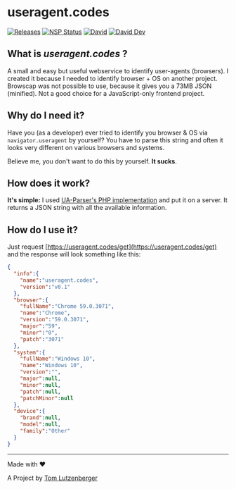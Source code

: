 
# useragent.codes

[![Releases](https://img.shields.io/github/release/tomlutzenberger/useragent/all.svg)](https://github.com/tomlutzenberger/useragent/releases)
[![NSP Status](https://nodesecurity.io/orgs/tomlutzenberger/projects/fca7e226-450f-4807-a43b-da1a77afec4d/badge)](https://nodesecurity.io/orgs/tomlutzenberger/projects/fca7e226-450f-4807-a43b-da1a77afec4d)
[![David](https://img.shields.io/david/tomlutzenberger/useragent.svg)]()
[![David Dev](https://img.shields.io/david/dev/tomlutzenberger/useragent.svg?label=devDep)]()

## What is _useragent.codes_ ?

A small and easy but useful webservice to identify user-agents (browsers). I created it because I needed to identify browser + OS on another project. Browscap was not possible to use, because it gives you a 73MB JSON (minified). Not a good choice for a JavaScript-only frontend project.


## Why do I need it?

Have you (as a developer) ever tried to identify you browser & OS via `navigator.useragent` by yourself?
You have to parse this string and often it looks very different on various browsers and systems.

Believe me, you don't want to do this by yourself. **It sucks**.


## How does it work?

**It's simple:**
I used [UA-Parser's PHP implementation](https://github.com/ua-parser/uap-php) and put it on a server. It returns a JSON string with all the available information.


## How do I use it?

Just request [https://useragent.codes/get](https://useragent.codes/get) and the response will look something like this:

```json
{
  "info":{
    "name":"useragent.codes",
    "version":"v0.1"
  },
  "browser":{
    "fullName":"Chrome 59.0.3071",
    "name":"Chrome",
    "version":"59.0.3071",
    "major":"59",
    "minor":"0",
    "patch":"3071"
  },
  "system":{
    "fullName":"Windows 10",
    "name":"Windows 10",
    "version":"",
    "major":null,
    "minor":null,
    "patch":null,
    "patchMinor":null
  },
  "device":{
    "brand":null,
    "model":null,
    "family":"Other"
  }
}
```

---

Made with ❤

A Project by [Tom Lutzenberger](https://tomlutzenberger.de)
